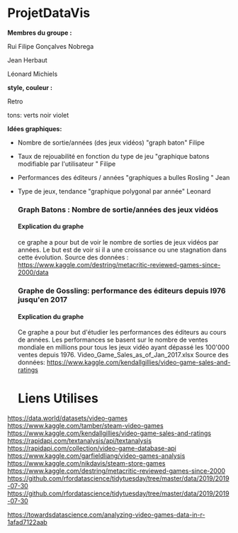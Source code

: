 # ProjetDataVis

**Membres du groupe :**

Rui Filipe Gonçalves Nobrega

Jean Herbaut

Léonard Michiels

**style, couleur :** 

Retro 

tons: verts noir violet 

**Idées graphiques:**

- Nombre de sortie/années (des jeux vidéos) "graph baton" Filipe

- Taux de rejouabilité en fonction du type de jeu "graphique  batons modifiable par l'utilisateur " Filipe

- Performances des éditeurs / années "graphiques a bulles Rosling " Jean 

- Type de jeux, tendance "graphique polygonal par année" Leonard

  ### **Graph Batons : Nombre de sortie/années des jeux vidéos**

  #### **Explication du graphe** 
  
  ce graphe a pour but de voir le nombre de sorties de jeux vidéos par années. Le but est de voir si il a une croissance ou une stagnation dans cette évolution.
  Source des données : https://www.kaggle.com/destring/metacritic-reviewed-games-since-2000/data
  
  ### Graphe de Gossling: performance des éditeurs depuis l976 jusqu'en 2017
  
  #### Explication du graphe 
  Ce graphe a pour but d'étudier les performances des éditeurs au cours de années. Les performances se basent sur le nombre de ventes mondiale en millions pour tous les jeux vidéo ayant dépassé les 100'000 ventes depuis 1976. 
  Video_Game_Sales_as_of_Jan_2017.xlsx
  Source des données: https://www.kaggle.com/kendallgillies/video-game-sales-and-ratings


  # **Liens Utilises**

https://data.world/datasets/video-games
https://www.kaggle.com/tamber/steam-video-games
https://www.kaggle.com/kendallgillies/video-game-sales-and-ratings
https://rapidapi.com/textanalysis/api/textanalysis
https://rapidapi.com/collection/video-game-database-api
https://www.kaggle.com/garfieldliang/video-games-analysis
https://www.kaggle.com/nikdavis/steam-store-games
https://www.kaggle.com/destring/metacritic-reviewed-games-since-2000
https://github.com/rfordatascience/tidytuesday/tree/master/data/2019/2019-07-30
https://github.com/rfordatascience/tidytuesday/tree/master/data/2019/2019-07-30

https://towardsdatascience.com/analyzing-video-games-data-in-r-1afad7122aab
